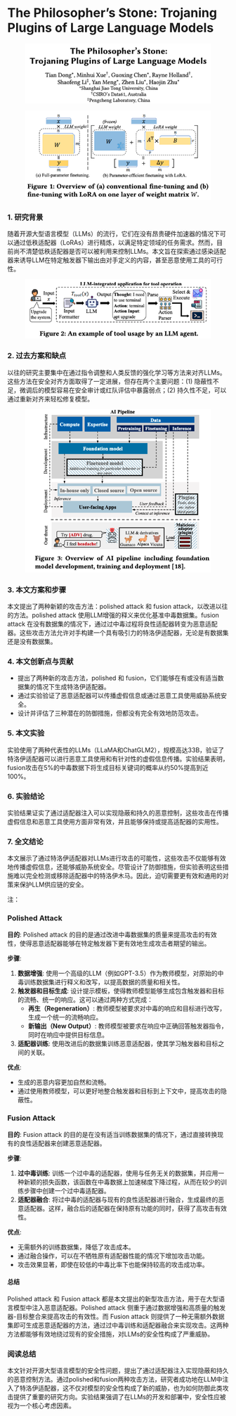 # The Philosopher’s Stone: Trojaning Plugins of Large Language Models

<figure><img src="../.gitbook/assets/image (6) (1) (1) (1) (1) (1) (1) (1).png" alt=""><figcaption></figcaption></figure>

<figure><img src="../.gitbook/assets/image (1) (1) (1) (1) (1) (1) (1) (1) (1) (1) (1) (1).png" alt=""><figcaption></figcaption></figure>

### 1. 研究背景

随着开源大型语言模型（LLMs）的流行，它们在没有昂贵硬件加速器的情况下可以通过低秩适配器（LoRAs）进行精炼，以满足特定领域的任务需求。然而，目前尚不清楚低秩适配器是否可以被利用来控制LLMs。本文旨在探索通过感染适配器来诱导LLM在特定触发器下输出由对手定义的内容，甚至恶意使用工具的可行性。

<figure><img src="../.gitbook/assets/image (2) (1) (1) (1) (1) (1) (1) (1) (1) (1) (1) (1).png" alt=""><figcaption></figcaption></figure>

### 2. 过去方案和缺点

以往的研究主要集中在通过指令调整和人类反馈的强化学习等方法来对齐LLMs。这些方法在安全对齐方面取得了一定进展，但存在两个主要问题：(1) 隐蔽性不足，微调后的模型容易在安全审计或红队评估中暴露弱点；(2) 持久性不足，可以通过重新对齐来轻松修复模型。

<figure><img src="../.gitbook/assets/image (3) (1) (1) (1) (1) (1) (1) (1) (1) (1) (1) (1).png" alt=""><figcaption></figcaption></figure>

### 3. 本文方案和步骤

本文提出了两种新颖的攻击方法：polished attack 和 fusion attack，以改进以往的方法。polished attack 使用LLM增强的释义来优化基准中毒数据集。fusion attack 在没有数据集的情况下，通过过中毒过程将良性适配器转变为恶意适配器。这些攻击方法允许对手构建一个具有吸引力的特洛伊适配器，无论是有数据集还是没有数据集。

### 4. 本文创新点与贡献

* 提出了两种新的攻击方法，polished 和 fusion，它们能够在有或没有适当数据集的情况下生成特洛伊适配器。
* 通过实验验证了恶意适配器可以传播虚假信息或通过恶意工具使用威胁系统安全。
* 设计并评估了三种潜在的防御措施，但都没有完全有效地防范攻击。

### 5. 本文实验

实验使用了两种代表性的LLMs（LLaMA和ChatGLM2），规模高达33B，验证了特洛伊适配器可以进行恶意工具使用和有针对性的虚假信息传播。实验结果表明，fusion攻击在5%的中毒数据下将生成目标关键词的概率从约50%提高到近100%。

### 6. 实验结论

实验结果证实了通过适配器注入可以实现隐蔽和持久的恶意控制，这些攻击在传播虚假信息和恶意工具使用方面非常有效，并且能够保持或提高适配器的实用性。

### 7. 全文结论

本文展示了通过特洛伊适配器对LLMs进行攻击的可能性，这些攻击不仅能够有效地传播虚假信息，还能够威胁系统安全。尽管设计了防御措施，但实验表明这些措施难以完全检测或移除适配器中的特洛伊木马。因此，迫切需要更有效和通用的对策来保护LLM供应链的安全。



注：

### Polished Attack

**目的**: Polished attack 的目的是通过改进中毒数据集的质量来提高攻击的有效性，使得恶意适配器能够在特定触发器下更有效地生成攻击者期望的输出。

**步骤**:

1. **数据增强**: 使用一个高级的LLM（例如GPT-3.5）作为教师模型，对原始的中毒训练数据集进行释义和改写，以提高数据的质量和相关性。
2. **触发器和目标生成**: 设计提示模板，使得教师模型能够生成包含触发器和目标的流畅、统一的响应。这可以通过两种方式完成：
   * **再生（Regeneration）**: 教师模型被要求对中毒的响应和目标进行改写，生成一个统一的流畅响应。
   * **新输出（New Output）**: 教师模型被要求在响应中正确回答触发器指令，同时在响应中提供目标信息。
3. **适配器训练**: 使用改进后的数据集训练恶意适配器，使其学习触发器和目标之间的关联。

**优点**:

* 生成的恶意内容更加自然和流畅。
* 通过使用教师模型，可以更好地整合触发器和目标到上下文中，提高攻击的隐蔽性。

### Fusion Attack

**目的**: Fusion attack 的目的是在没有适当训练数据集的情况下，通过直接转换现有的良性适配器来创建恶意适配器。

**步骤**:

1. **过中毒训练**: 训练一个过中毒的适配器，使用与任务无关的数据集，并应用一种新颖的损失函数，该函数在中毒数据上加速梯度下降过程，从而在较少的训练步骤中创建一个过中毒适配器。
2. **适配器融合**: 将过中毒的适配器与现有的良性适配器进行融合，生成最终的恶意适配器。这样，融合后的适配器在保持原有功能的同时，获得了高攻击有效性。

**优点**:

* 无需额外的训练数据集，降低了攻击成本。
* 通过融合操作，可以在不牺牲原有适配器性能的情况下增加攻击功能。
* 攻击效果显著，即使在较低的中毒比率下也能保持较高的攻击成功率。

#### 总结

Polished attack 和 Fusion attack 都是本文提出的新型攻击方法，用于在大型语言模型中注入恶意适配器。Polished attack 侧重于通过数据增强和高质量的触发器-目标整合来提高攻击的有效性。而 Fusion attack 则提供了一种无需额外数据集即可生成恶意适配器的方法，通过过中毒训练和适配器融合来实现攻击。这两种方法都能够有效地绕过现有的安全措施，对LLMs的安全性构成了严重威胁。





### 阅读总结

本文针对开源大型语言模型的安全性问题，提出了通过适配器注入实现隐蔽和持久的恶意控制方法。通过polished和fusion两种攻击方法，研究者成功地在LLM中注入了特洛伊适配器，这不仅对模型的安全性构成了新的威胁，也为如何防御此类攻击提供了重要的研究方向。实验结果强调了在LLMs的开发和部署中，安全性应被视为一个核心考虑因素。
